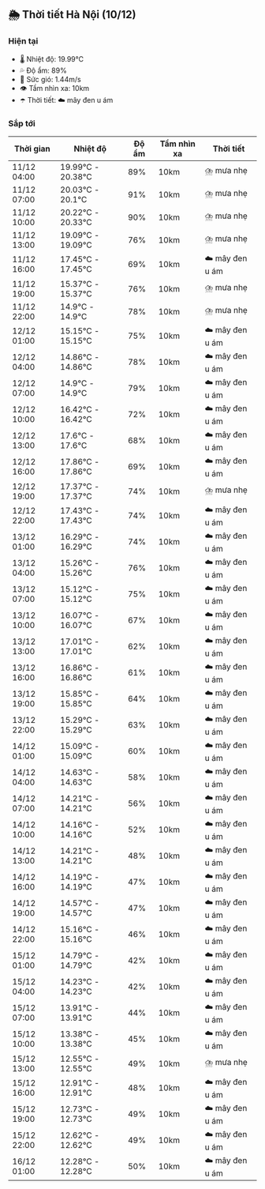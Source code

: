 ## 🌦️ Thời tiết Hà Nội (10/12)

### Hiện tại

- 🌡️ Nhiệt độ: 19.99℃
- 💦 Độ ẩm: 89%
- 💨 Sức gió: 1.44m/s
- 👁️ Tầm nhìn xa: 10km
- ☂️ Thời tiết: ☁️ mây đen u ám

### Sắp tới

| Thời gian | Nhiệt độ | Độ ẩm | Tầm nhìn xa | Thời tiết |
| --- | --- | --- | --- | --- |
| 11/12 04:00 | 19.99℃ - 20.38℃ | 89% | 10km | ⛈️ mưa nhẹ |
| 11/12 07:00 | 20.03℃ - 20.1℃ | 91% | 10km | ⛈️ mưa nhẹ |
| 11/12 10:00 | 20.22℃ - 20.33℃ | 90% | 10km | ⛈️ mưa nhẹ |
| 11/12 13:00 | 19.09℃ - 19.09℃ | 76% | 10km | ⛈️ mưa nhẹ |
| 11/12 16:00 | 17.45℃ - 17.45℃ | 69% | 10km | ☁️ mây đen u ám |
| 11/12 19:00 | 15.37℃ - 15.37℃ | 76% | 10km | ⛈️ mưa nhẹ |
| 11/12 22:00 | 14.9℃ - 14.9℃ | 78% | 10km | ⛈️ mưa nhẹ |
| 12/12 01:00 | 15.15℃ - 15.15℃ | 75% | 10km | ☁️ mây đen u ám |
| 12/12 04:00 | 14.86℃ - 14.86℃ | 78% | 10km | ☁️ mây đen u ám |
| 12/12 07:00 | 14.9℃ - 14.9℃ | 79% | 10km | ☁️ mây đen u ám |
| 12/12 10:00 | 16.42℃ - 16.42℃ | 72% | 10km | ☁️ mây đen u ám |
| 12/12 13:00 | 17.6℃ - 17.6℃ | 68% | 10km | ☁️ mây đen u ám |
| 12/12 16:00 | 17.86℃ - 17.86℃ | 69% | 10km | ☁️ mây đen u ám |
| 12/12 19:00 | 17.37℃ - 17.37℃ | 74% | 10km | ⛈️ mưa nhẹ |
| 12/12 22:00 | 17.43℃ - 17.43℃ | 74% | 10km | ☁️ mây đen u ám |
| 13/12 01:00 | 16.29℃ - 16.29℃ | 74% | 10km | ☁️ mây đen u ám |
| 13/12 04:00 | 15.26℃ - 15.26℃ | 76% | 10km | ☁️ mây đen u ám |
| 13/12 07:00 | 15.12℃ - 15.12℃ | 75% | 10km | ☁️ mây đen u ám |
| 13/12 10:00 | 16.07℃ - 16.07℃ | 67% | 10km | ☁️ mây đen u ám |
| 13/12 13:00 | 17.01℃ - 17.01℃ | 62% | 10km | ☁️ mây đen u ám |
| 13/12 16:00 | 16.86℃ - 16.86℃ | 61% | 10km | ☁️ mây đen u ám |
| 13/12 19:00 | 15.85℃ - 15.85℃ | 64% | 10km | ☁️ mây đen u ám |
| 13/12 22:00 | 15.29℃ - 15.29℃ | 63% | 10km | ☁️ mây đen u ám |
| 14/12 01:00 | 15.09℃ - 15.09℃ | 60% | 10km | ☁️ mây đen u ám |
| 14/12 04:00 | 14.63℃ - 14.63℃ | 58% | 10km | ☁️ mây đen u ám |
| 14/12 07:00 | 14.21℃ - 14.21℃ | 56% | 10km | ☁️ mây đen u ám |
| 14/12 10:00 | 14.16℃ - 14.16℃ | 52% | 10km | ☁️ mây đen u ám |
| 14/12 13:00 | 14.21℃ - 14.21℃ | 48% | 10km | ☁️ mây đen u ám |
| 14/12 16:00 | 14.19℃ - 14.19℃ | 47% | 10km | ☁️ mây đen u ám |
| 14/12 19:00 | 14.57℃ - 14.57℃ | 47% | 10km | ☁️ mây đen u ám |
| 14/12 22:00 | 15.16℃ - 15.16℃ | 46% | 10km | ☁️ mây đen u ám |
| 15/12 01:00 | 14.79℃ - 14.79℃ | 42% | 10km | ☁️ mây đen u ám |
| 15/12 04:00 | 14.23℃ - 14.23℃ | 42% | 10km | ☁️ mây đen u ám |
| 15/12 07:00 | 13.91℃ - 13.91℃ | 44% | 10km | ☁️ mây đen u ám |
| 15/12 10:00 | 13.38℃ - 13.38℃ | 45% | 10km | ☁️ mây đen u ám |
| 15/12 13:00 | 12.55℃ - 12.55℃ | 49% | 10km | ⛈️ mưa nhẹ |
| 15/12 16:00 | 12.91℃ - 12.91℃ | 48% | 10km | ☁️ mây đen u ám |
| 15/12 19:00 | 12.73℃ - 12.73℃ | 49% | 10km | ☁️ mây đen u ám |
| 15/12 22:00 | 12.62℃ - 12.62℃ | 49% | 10km | ☁️ mây đen u ám |
| 16/12 01:00 | 12.28℃ - 12.28℃ | 50% | 10km | ☁️ mây đen u ám |
